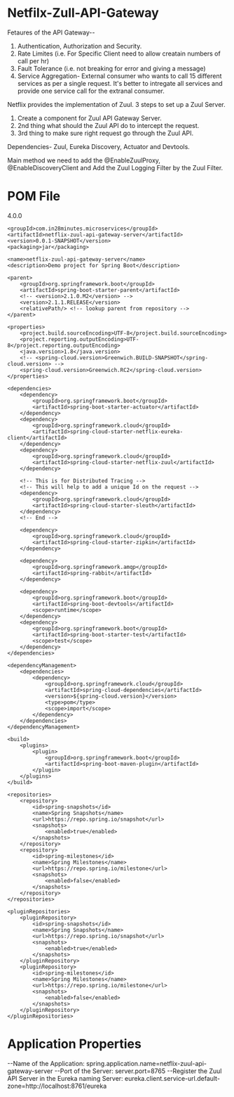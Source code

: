 # Netfilx-Zull-API-Gateway

Fetaures of the API Gateway--
1) Authentication, Authorization and Security.
2) Rate Limites (i.e. For Specific Client need to allow creatain numbers of call per hr)
3) Fault Tolerance (i.e. not breaking for error and giving a message)
4) Service Aggregation- External consumer who wants to call 15 different services as per a single request. It's better to intregate
   all services and provide one service call for the extranal consumer.
   

Netflix provides the implementation of Zuul. 3 steps to set up a Zuul Server.
1) Create a component for Zuul API Gateway Server.
2) 2nd thing what should the Zuul API do to intercept the request.
3) 3rd thing to make sure right request go through the Zuul API.

Dependencies- Zuul, Eureka Discovery, Actuator and Devtools.

Main method we need to add the @EnableZuulProxy, @EnableDiscoveryClient and Add the Zuul Logging Filter by the Zuul Filter.


# POM File


<?xml version="1.0" encoding="UTF-8"?>
<project xmlns="http://maven.apache.org/POM/4.0.0" xmlns:xsi="http://www.w3.org/2001/XMLSchema-instance"
	xsi:schemaLocation="http://maven.apache.org/POM/4.0.0 http://maven.apache.org/xsd/maven-4.0.0.xsd">
	<modelVersion>4.0.0</modelVersion>

	<groupId>com.in28minutes.microservices</groupId>
	<artifactId>netflix-zuul-api-gateway-server</artifactId>
	<version>0.0.1-SNAPSHOT</version>
	<packaging>jar</packaging>

	<name>netflix-zuul-api-gateway-server</name>
	<description>Demo project for Spring Boot</description>

	<parent>
		<groupId>org.springframework.boot</groupId>
		<artifactId>spring-boot-starter-parent</artifactId>
		<!-- <version>2.1.0.M2</version> -->
		<version>2.1.1.RELEASE</version>
		<relativePath/> <!-- lookup parent from repository -->
	</parent>

	<properties>
		<project.build.sourceEncoding>UTF-8</project.build.sourceEncoding>
		<project.reporting.outputEncoding>UTF-8</project.reporting.outputEncoding>
		<java.version>1.8</java.version>
		<!-- <spring-cloud.version>Greenwich.BUILD-SNAPSHOT</spring-cloud.version> -->
		<spring-cloud.version>Greenwich.RC2</spring-cloud.version>
	</properties>

	<dependencies>
		<dependency>
			<groupId>org.springframework.boot</groupId>
			<artifactId>spring-boot-starter-actuator</artifactId>
		</dependency>
		<dependency>
			<groupId>org.springframework.cloud</groupId>
			<artifactId>spring-cloud-starter-netflix-eureka-client</artifactId>
		</dependency>
		<dependency>
			<groupId>org.springframework.cloud</groupId>
			<artifactId>spring-cloud-starter-netflix-zuul</artifactId>
		</dependency>

		<!-- This is for Distributed Tracing -->
		<!-- This will help to add a unique Id on the request -->
		<dependency>
			<groupId>org.springframework.cloud</groupId>
			<artifactId>spring-cloud-starter-sleuth</artifactId>
		</dependency>
		<!-- End -->
		
		<dependency>
			<groupId>org.springframework.cloud</groupId>
			<artifactId>spring-cloud-starter-zipkin</artifactId>
		</dependency>

		<dependency>
			<groupId>org.springframework.amqp</groupId>
			<artifactId>spring-rabbit</artifactId>
		</dependency>

		<dependency>
			<groupId>org.springframework.boot</groupId>
			<artifactId>spring-boot-devtools</artifactId>
			<scope>runtime</scope>
		</dependency>
		<dependency>
			<groupId>org.springframework.boot</groupId>
			<artifactId>spring-boot-starter-test</artifactId>
			<scope>test</scope>
		</dependency>
	</dependencies>

	<dependencyManagement>
		<dependencies>
			<dependency>
				<groupId>org.springframework.cloud</groupId>
				<artifactId>spring-cloud-dependencies</artifactId>
				<version>${spring-cloud.version}</version>
				<type>pom</type>
				<scope>import</scope>
			</dependency>
		</dependencies>
	</dependencyManagement>

	<build>
		<plugins>
			<plugin>
				<groupId>org.springframework.boot</groupId>
				<artifactId>spring-boot-maven-plugin</artifactId>
			</plugin>
		</plugins>
	</build>

	<repositories>
		<repository>
			<id>spring-snapshots</id>
			<name>Spring Snapshots</name>
			<url>https://repo.spring.io/snapshot</url>
			<snapshots>
				<enabled>true</enabled>
			</snapshots>
		</repository>
		<repository>
			<id>spring-milestones</id>
			<name>Spring Milestones</name>
			<url>https://repo.spring.io/milestone</url>
			<snapshots>
				<enabled>false</enabled>
			</snapshots>
		</repository>
	</repositories>

	<pluginRepositories>
		<pluginRepository>
			<id>spring-snapshots</id>
			<name>Spring Snapshots</name>
			<url>https://repo.spring.io/snapshot</url>
			<snapshots>
				<enabled>true</enabled>
			</snapshots>
		</pluginRepository>
		<pluginRepository>
			<id>spring-milestones</id>
			<name>Spring Milestones</name>
			<url>https://repo.spring.io/milestone</url>
			<snapshots>
				<enabled>false</enabled>
			</snapshots>
		</pluginRepository>
	</pluginRepositories>


</project>

# Application Properties

--Name of the Application: spring.application.name=netflix-zuul-api-gateway-server
--Port of the Server: server.port=8765
--Register the Zuul API Server in the Eureka naming Server: eureka.client.service-url.default-zone=http://localhost:8761/eureka

